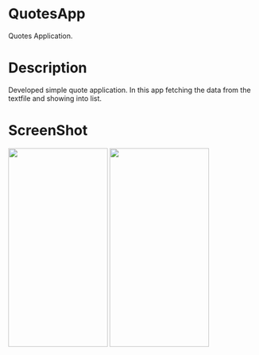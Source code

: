 # QuotesApp
Quotes Application.

# Description
Developed simple quote application. In this app fetching the data from the textfile and showing into list.

# ScreenShot


<img src="https://user-images.githubusercontent.com/86295742/235952454-d790d8fb-02eb-4497-ae30-2f935c4ec8f4.jpeg" width="200" height="400" /> <img src="https://user-images.githubusercontent.com/86295742/235952680-fc72a7d2-ad58-4b5c-beba-b7eb66b3b9d3.jpeg" width="200" height="400" />



